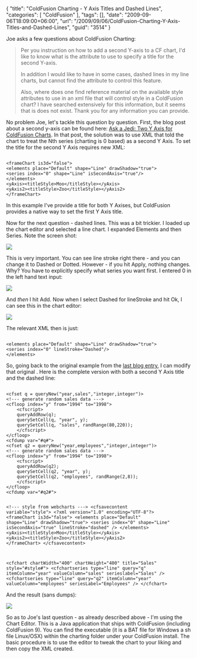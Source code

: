 {
	"title": "ColdFusion Charting - Y Axis Titles and Dashed Lines",
	"categories": [
		"ColdFusion"
	],
	"tags": [],
	"date": "2009-09-06T18:09:00+06:00",
	"url": "/2009/09/06/ColdFusion-Charting-Y-Axis-Titles-and-Dashed-Lines",
	"guid": "3514"
}

Joe asks a few questions about ColdFusion Charting:

<blockquote>
Per you instruction on how to add a second Y-axis to a CF chart, I'd like to know what is the attribute to use to specify a title for the second Y-axis.

In addition I would like to have in some cases, dashed lines in my line charts, but cannot find the attribute to control this feature.

Also, where does one find reference material on the available style attributes to use in an xml file that will control style in a ColdFusion chart? I have searched extensively for this information, but it seems that is does not exist.
Thank you for any information you can provide.
</blockquote>

No problem Joe, let's tackle this question by question. First, the blog post about a second y-axis can be found here: <a href="http://www.raymondcamden.com/index.cfm/2008/11/11/Ask-a-Jedi-Two-yAxis-for-ColdFusion-Charts">Ask a Jedi: Two Y Axis for ColdFusion Charts</a>. In that post, the solution was to use XML that told the chart to treat the Nth series (charting is 0 based) as a second Y Axis. To set the title for the second Y Axis requires new XML:
<!--more-->
<code>
&lt;frameChart is3d="false"&gt;
&lt;elements place="Default" shape="Line" drawShadow="true"&gt;
&lt;series index="0" shape="Line" isSecondAxis="true"/&gt;
&lt;/elements&gt;
&lt;yAxis&gt;&lt;titleStyle&gt;Moo&lt;/titleStyle&gt;&lt;/yAxis&gt;
&lt;yAxis2&gt;&lt;titleStyle&gt;Zoo&lt;/titleStyle&gt;&lt;/yAxis2&gt;
&lt;/frameChart&gt;
</code>

In this example I've provide a title for both Y Axises, but ColdFusion provides a native way to set the first Y Axis title. 

Now for the next question - dashed lines. This was a bit trickier. I loaded up the chart editor and selected a line chart. I expanded Elements and then Series. Note the screen shot:

<img src="http://www.coldfusionjedi.com/images/Picture 256.png" />

This is very important. You can see line stroke right there - and you can change it to Dashed or Dotted. However - if you hit Apply, nothing changes. Why? You have to explicitly specify what series you want first. I entered 0 in the left hand text input:

<img src="http://www.coldfusionjedi.com/images/Picture 337.png" />

And <i>then</i> I hit Add. Now when I select Dashed for lineStroke and hit Ok, I can see this in the chart editor:

<img src="http://www.coldfusionjedi.com/images/Picture 415.png" />

The relevant XML then is just:

<code>
&lt;elements place="Default" shape="Line" drawShadow="true"&gt;
&lt;series index="0" lineStroke="Dashed"/&gt;
&lt;/elements&gt;
</code>

So, going back to the original example from the <a href="http://www.coldfusionjedi.com/index.cfm/2008/11/11/Ask-a-Jedi-Two-yAxis-for-ColdFusion-Charts">last blog entry</a>, I can modify that original <series>. Here is the complete version with both a second Y Axis title and the dashed line:

<code>
&lt;cfset q = queryNew("year,sales","integer,integer")&gt;
&lt;!--- generate random sales data ---&gt;
&lt;cfloop index="y" from="1994" to="1998"&gt;
    &lt;cfscript&gt;
    queryAddRow(q);
    querySetCell(q, "year", y);
    querySetCell(q, "sales", randRange(80,220));
    &lt;/cfscript&gt;
&lt;/cfloop&gt;
&lt;cfdump var="#q#"&gt;
&lt;cfset q2 = queryNew("year,employees","integer,integer")&gt;
&lt;!--- generate random sales data ---&gt;
&lt;cfloop index="y" from="1994" to="1998"&gt;
    &lt;cfscript&gt;
    queryAddRow(q2);
    querySetCell(q2, "year", y);
    querySetCell(q2, "employees", randRange(2,8));
    &lt;/cfscript&gt;
&lt;/cfloop&gt;
&lt;cfdump var="#q2#"&gt;

&lt;!--- style from webcharts ---&gt;
&lt;cfsavecontent variable="style"&gt;
&lt;?xml version="1.0" encoding="UTF-8"?&gt;
&lt;frameChart is3d="false"&gt;
&lt;elements place="Default" shape="Line" drawShadow="true"&gt;
&lt;series index="0" shape="Line" isSecondAxis="true" lineStroke="dashed" /&gt;
&lt;/elements&gt;
&lt;yAxis&gt;&lt;titleStyle&gt;Moo&lt;/titleStyle&gt;&lt;/yAxis&gt;
&lt;yAxis2&gt;&lt;titleStyle&gt;Zoo&lt;/titleStyle&gt;&lt;/yAxis2&gt;
&lt;/frameChart&gt;
&lt;/cfsavecontent&gt;

&lt;cfchart chartWidth="400" chartHeight="400" title="Sales" style="#style#"&gt;
    &lt;cfchartseries type="line" query="q" itemColumn="year" valueColumn="sales" serieslabel="Sales" /&gt;
    &lt;cfchartseries type="line" query="q2" itemColumn="year" valueColumn="employees" seriesLabel="Employees" /&gt;
&lt;/cfchart&gt;
</code>

And the result (sans dumps):
 
<img src="http://www.coldfusionjedi.com/images/Picture 58.png" />

So as to Joe's last question - as already described above - I'm using the Chart Editor. This is a Java application that ships with ColdFusion (including ColdFusion 9). You can find the executable (it is a BAT file for Windows a sh file Linux/OSX) within the charting folder under your ColdFusion install. The basic procedure is to use the editor to tweak the chart to your liking and then copy the XML created.